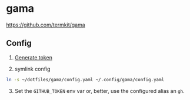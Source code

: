 # gama

<https://github.com/termkit/gama>

## Config

1. [Generate token](https://github.com/termkit/gama/blob/main/docs/generate_github_token/README.md)

2. symlink config

```sh
ln -s ~/dotfiles/gama/config.yaml ~/.config/gama/config.yaml
```

3. Set the `GITHUB_TOKEN` env var or, better, use the configured alias an `gh`.


